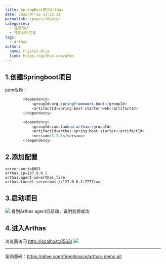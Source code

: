 ```yaml
---
title: SpringBoot整合Arthas
date: 2022-07-22 13:21:31
permalink: /pages/f6a4ce/
categories: 
  - 性能分析
  - 性能分析工具
tags: 
  - Arthas
author: 
  name: Crystal-Aria
  link: https://github.com/qfmx
---
```


## 1.创建Springboot项目
pom依赖：
```java
        <dependency>
            <groupId>org.springframework.boot</groupId>
            <artifactId>spring-boot-starter-web</artifactId>
        </dependency>

        <dependency>
            <groupId>com.taobao.arthas</groupId>
            <artifactId>arthas-spring-boot-starter</artifactId>
            <version>3.3.6</version>
        </dependency>
```

## 2.添加配置
```properties
server.port=8081
arthas.ip=127.0.0.1
arthas.agent-id=arthas_fire
arthas.tunnel-server=ws://127.0.0.1:7777/ws
```

## 3.启动项目
![](
https://fire-repository.oss-cn-beijing.aliyuncs.com/arthas/application.png)
看到Arthas agent已启动，说明监控成功

## 4.进入Arthas
浏览器访问 <http://localhost:8563/>
![](
https://fire-repository.oss-cn-beijing.aliyuncs.com/arthas/web2.png)

---
案例源码：<https://gitee.com/firegitspace/arthas-demo.git>
